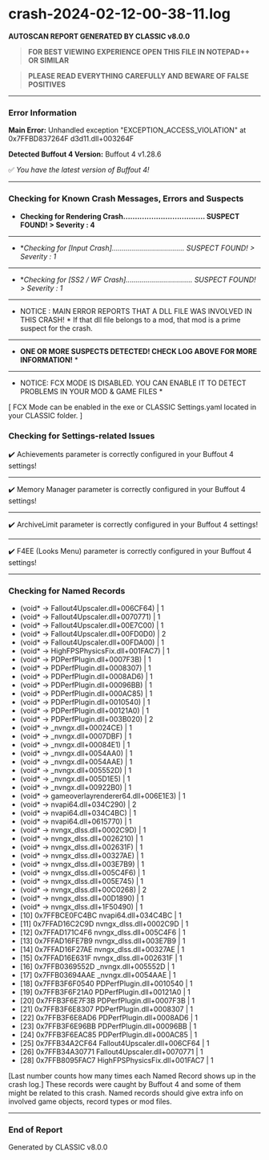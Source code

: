 # crash-2024-02-12-00-38-11.log
**AUTOSCAN REPORT GENERATED BY CLASSIC v8.0.0**

> **FOR BEST VIEWING EXPERIENCE OPEN THIS FILE IN NOTEPAD++ OR SIMILAR**

> **PLEASE READ EVERYTHING CAREFULLY AND BEWARE OF FALSE POSITIVES**

---

### Error Information

**Main Error:** Unhandled exception "EXCEPTION_ACCESS_VIOLATION" at 0x7FFBD837264F d3d11.dll+003264F

**Detected Buffout 4 Version:** Buffout 4 v1.28.6

✅ *You have the latest version of Buffout 4!*

---

### Checking for Known Crash Messages, Errors and Suspects

- **Checking for Rendering Crash................................... SUSPECT FOUND! > Severity : 4** 

-----
- **Checking for *[Input Crash].................................... SUSPECT FOUND! > Severity : 1** 

-----
- **Checking for *[SS2 / WF Crash]................................. SUSPECT FOUND! > Severity : 1** 

-----
* NOTICE : MAIN ERROR REPORTS THAT A DLL FILE WAS INVOLVED IN THIS CRASH! * 
If that dll file belongs to a mod, that mod is a prime suspect for the crash. 

-----
* **ONE OR MORE SUSPECTS DETECTED! CHECK LOG ABOVE FOR MORE INFORMATION!** *

---

* NOTICE: FCX MODE IS DISABLED. YOU CAN ENABLE IT TO DETECT PROBLEMS IN YOUR MOD & GAME FILES * 

[ FCX Mode can be enabled in the exe or CLASSIC Settings.yaml located in your CLASSIC folder. ] 

### Checking for Settings-related Issues

✔️ Achievements parameter is correctly configured in your Buffout 4 settings! 

-----
✔️ Memory Manager parameter is correctly configured in your Buffout 4 settings!

-----
✔️ ArchiveLimit parameter is correctly configured in your Buffout 4 settings! 

-----
✔️ F4EE (Looks Menu) parameter is correctly configured in your Buffout 4 settings! 

-----
### Checking for Named Records

- (void* -> Fallout4Upscaler.dll+006CF64) | 1
- (void* -> Fallout4Upscaler.dll+0070771) | 1
- (void* -> Fallout4Upscaler.dll+00E7C00) | 1
- (void* -> Fallout4Upscaler.dll+00FD0D0) | 2
- (void* -> Fallout4Upscaler.dll+00FDA00) | 1
- (void* -> HighFPSPhysicsFix.dll+001FAC7) | 1
- (void* -> PDPerfPlugin.dll+0007F3B) | 1
- (void* -> PDPerfPlugin.dll+0008307) | 1
- (void* -> PDPerfPlugin.dll+0008AD6) | 1
- (void* -> PDPerfPlugin.dll+00096BB) | 1
- (void* -> PDPerfPlugin.dll+000AC85) | 1
- (void* -> PDPerfPlugin.dll+0010540) | 1
- (void* -> PDPerfPlugin.dll+00121A0) | 1
- (void* -> PDPerfPlugin.dll+003B020) | 2
- (void* -> _nvngx.dll+00024CE) | 1
- (void* -> _nvngx.dll+0007DBF) | 1
- (void* -> _nvngx.dll+00084E1) | 1
- (void* -> _nvngx.dll+0054AA0) | 1
- (void* -> _nvngx.dll+0054AAE) | 1
- (void* -> _nvngx.dll+005552D) | 1
- (void* -> _nvngx.dll+005D1E5) | 1
- (void* -> _nvngx.dll+00922B0) | 1
- (void* -> gameoverlayrenderer64.dll+006E1E3) | 1
- (void* -> nvapi64.dll+034C290) | 2
- (void* -> nvapi64.dll+034C4BC) | 1
- (void* -> nvapi64.dll+0615770) | 1
- (void* -> nvngx_dlss.dll+0002C9D) | 1
- (void* -> nvngx_dlss.dll+0026210) | 1
- (void* -> nvngx_dlss.dll+002631F) | 1
- (void* -> nvngx_dlss.dll+00327AE) | 1
- (void* -> nvngx_dlss.dll+003E7B9) | 1
- (void* -> nvngx_dlss.dll+005C4F6) | 1
- (void* -> nvngx_dlss.dll+005E745) | 1
- (void* -> nvngx_dlss.dll+00C0268) | 2
- (void* -> nvngx_dlss.dll+00D1890) | 1
- (void* -> nvngx_dlss.dll+1F50490) | 1
- [10] 0x7FFBCE0FC4BC           nvapi64.dll+034C4BC | 1
- [11] 0x7FFAD16C2C9D        nvngx_dlss.dll+0002C9D | 1
- [12] 0x7FFAD171C4F6        nvngx_dlss.dll+005C4F6 | 1
- [13] 0x7FFAD16FE7B9        nvngx_dlss.dll+003E7B9 | 1
- [14] 0x7FFAD16F27AE        nvngx_dlss.dll+00327AE | 1
- [15] 0x7FFAD16E631F        nvngx_dlss.dll+002631F | 1
- [16] 0x7FFB0369552D            _nvngx.dll+005552D | 1
- [17] 0x7FFB03694AAE            _nvngx.dll+0054AAE | 1
- [18] 0x7FFB3F6F0540      PDPerfPlugin.dll+0010540 | 1
- [19] 0x7FFB3F6F21A0      PDPerfPlugin.dll+00121A0 | 1
- [20] 0x7FFB3F6E7F3B      PDPerfPlugin.dll+0007F3B | 1
- [21] 0x7FFB3F6E8307      PDPerfPlugin.dll+0008307 | 1
- [22] 0x7FFB3F6E8AD6      PDPerfPlugin.dll+0008AD6 | 1
- [23] 0x7FFB3F6E96BB      PDPerfPlugin.dll+00096BB | 1
- [24] 0x7FFB3F6EAC85      PDPerfPlugin.dll+000AC85 | 1
- [25] 0x7FFB34A2CF64  Fallout4Upscaler.dll+006CF64 | 1
- [26] 0x7FFB34A30771  Fallout4Upscaler.dll+0070771 | 1
- [28] 0x7FFB8095FAC7 HighFPSPhysicsFix.dll+001FAC7 | 1

[Last number counts how many times each Named Record shows up in the crash log.]
These records were caught by Buffout 4 and some of them might be related to this crash.
Named records should give extra info on involved game objects, record types or mod files.

---

### End of Report

Generated by CLASSIC v8.0.0

